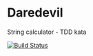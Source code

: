 # Daredevil
String calculator - TDD kata

[![Build Status](https://travis-ci.org/qiubix/Daredevil.svg)](https://travis-ci.org/qiubix/Daredevil)
